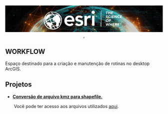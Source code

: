 <p align="center">
  <img src="https://github.com/thdeandrade/workflow/blob/main/Apoio/esri.jpg?raw=true">, 
</center></p>

## **WORKFLOW**

Espaço destinado para a criação e manutenção de rotinas no desktop ArcGIS.



## **Projetos**

* **[Conversão de arquivo kmz para shapefile.](https://bit.ly/3B0BWUf)**

&emsp;&emsp;Você pode ter acesso aos arquivos utilizados [aqui](https://bit.ly/30qTon8).

